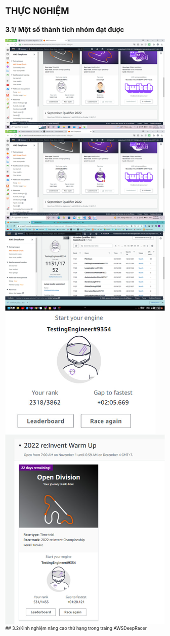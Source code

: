 # THỰC NGHIỆM
## 3.1/ Một số thành tích nhóm  đạt được 

<img src="img/1022.jpg">
<img src="img/1085.jpg">
<img src="img/1131.jpg">
<img src="img/2318.jpg">
<img src="img/531.jpg">
## 3.2/Kinh nghiệm nâng cao thứ hạng trong traing AWSDeepRacer 